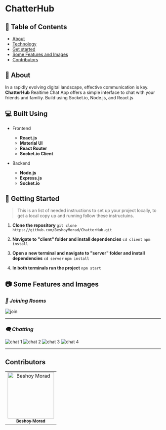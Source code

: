# ChatterHub

## 📝 Table of Contents

- [About](#about)
- [Technology](#tech)
- [Get started](#get-started)
- [Some Features and Images](#features)
- [Contributors](#Contributors)

## 📖 About <a name = "about"></a>

In a rapidly evolving digital landscape, effective communication is key. **ChatterHub** Realtime Chat App offers a simple interface to chat with your friends and familiy. Build using Socket.io, Node.js, and React.js

## 💻 Built Using <a name = "tech"></a>

- Frontend

  - **React.js**
  - **Material UI**
  - **React Router**
  - **Socket.io Client**

- Backend
  - **Node.js**
  - **Express.js**
  - **Socket.io**

## 🏁 Getting Started <a name = "get-started"></a>

> This is an list of needed instructions to set up your project locally, to get a local copy up and running follow these instructuins.

1. **Clone the repository**
   `git clone https://github.com/BeshoyMorad/ChatterHub.git`

2. **Navigate to "client" folder and install dependencies**
   `cd client`
   `npm install`

3. **Open a new terminal and navigate to "server" folder and install dependencies**
   `cd server`
   `npm install`

4. **In both terminals run the project**
   `npm start`

## 📷 Some Features and Images <a name = "features"></a>

### _👋 Joining Rooms_

![join](https://github.com/BeshoyMorad/ChatterHub/assets/82404564/4d22b473-7860-4cdf-bcb8-c4f415293424)

---

### _🗨️ Chatting_

![chat 1](https://github.com/BeshoyMorad/ChatterHub/assets/82404564/4071fda4-fe82-4575-b7fa-83004ffb6fc7)
![chat 2](https://github.com/BeshoyMorad/ChatterHub/assets/82404564/6cd3f3e1-e530-4f1d-ac07-13157fc4b312)
![chat 3](https://github.com/BeshoyMorad/ChatterHub/assets/82404564/afc26194-ee68-484e-9572-b46aa309ab70)
![chat 4](https://github.com/BeshoyMorad/ChatterHub/assets/82404564/c9355861-6063-4d0c-944b-8ccfa5e60614)

---

## Contributors <a name = "Contributors"></a>

<table>
  <tr>
    <td align="center">
    <a href="https://github.com/BeshoyMorad" target="_black">
    <img src="https://avatars.githubusercontent.com/u/82404564?v=4" width="150px;" alt="Beshoy Morad"/>
    <br />
    <sub><b>Beshoy Morad</b></sub></a>
    </td>
  </tr>
 </table>
